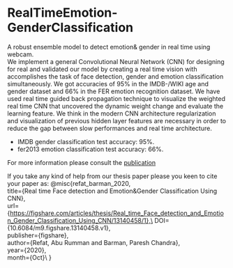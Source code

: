 # RealTimeEmotion-GenderClassification
A robust ensemble model to detect emotion\& gender in real time using webcam.\
We implement a general Convolutional Neural Network (CNN) for designing for real and validated our model by creating a real time vision with accomplishes the task of face detection, gender and emotion classification simultaneously. We got accuracies of 95% in the IMDB-/WIKI age and gender dataset and 66% in the FER emotion recognition dataset. We have used real time guided back propagation technique to visualize the weighted real time CNN that uncovered the dynamic weight change and evaluate the learning feature. We think in the modern CNN architecture regularization and visualization of previous hidden layer features are necessary in order to reduce the gap between slow performances and real time architecture.
* IMDB gender classification test accuracy: 95%.
* fer2013 emotion classification test accuracy: 66%.

For more information please consult the [publication](https://github.com/MdAbuRummanRefat/RealTimeEmotion-GenderClassification/blob/main/Thesis%20Paper.pdf)

If you take any kind of help from our thesis paper please you keen to cite your paper as:
@misc{refat_barman_2020,\
title={Real time Face detection and Emotion&Gender Classification Using CNN},\
url={https://figshare.com/articles/thesis/Real_time_Face_detection_and_Emotion_Gender_Classification_Using_CNN/13140458/1},\
DOI={10.6084/m9.figshare.13140458.v1},\
publisher={figshare},\
author={Refat,  Abu Rumman and Barman, Paresh Chandra},\
year={2020},\
month={Oct}\ 
} 
